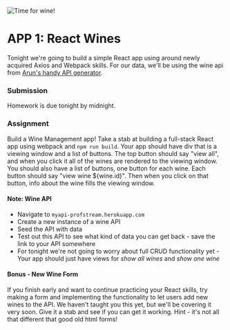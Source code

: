 ![Time for wine!](https://i.giphy.com/536KIvytx4AO4.gif)


# APP 1: React Wines
Tonight we're going to build a simple React app using around newly acquired Axios and Webpack skills. For our data, we'll be using the wine api from [Arun's handy API generator](http://myapi-profstream.herokuapp.com/).



### Submission
Homework is due tonight by midnight.

### Assignment
Build a Wine Management app! Take a stab at building a full-stack React app using webpack and `npm run build`. Your app should have div that is a viewing window and a list of buttons.  The top button should say "view all", and when you click it all of the wines are rendered to the viewing window.  You should also have a list of buttons, one button for each wine.  Each button should say "view wine ${wine.id}".  Then when you click on that button, info about the wine fills the viewing window.


#### Note: Wine API
* Navigate to `myapi-profstream.herokuapp.com`
* Create a new instance of a wine API
* Seed the API with data
* Test out this API to see what kind of data you can get back - save the link to your API somewhere
* For tonight we're not going to worry about full CRUD functionality yet - Your app should just have views for *show all wines* and *show one wine*



#### Bonus - New Wine Form
If you finish early and want to continue practicing your React skills, try making a form and implementing the functionality to let users add new wines to the API.  We haven't taught you this yet, but we'll be covering it very soon.  Give it a stab and see if you can get it working.  Hint - it's not all that different that good old html forms!

